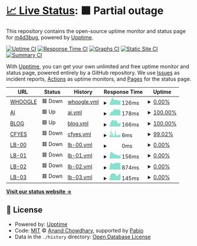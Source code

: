# [📈 Live Status](https://status.madebug.net): <!--live status--> **🟧 Partial outage**

This repository contains the open-source uptime monitor and status page for [m4d3bug](https://blog.madebug.net), powered by [Upptime](https://github.com/upptime/upptime).

[![Uptime CI](https://github.com/m4d3bug/status/workflows/Uptime%20CI/badge.svg)](https://github.com/m4d3bug/status/actions?query=workflow%3A%22Uptime+CI%22)
[![Response Time CI](https://github.com/m4d3bug/status/workflows/Response%20Time%20CI/badge.svg)](https://github.com/m4d3bug/status/actions?query=workflow%3A%22Response+Time+CI%22)
[![Graphs CI](https://github.com/m4d3bug/status/workflows/Graphs%20CI/badge.svg)](https://github.com/m4d3bug/status/actions?query=workflow%3A%22Graphs+CI%22)
[![Static Site CI](https://github.com/m4d3bug/status/workflows/Static%20Site%20CI/badge.svg)](https://github.com/m4d3bug/status/actions?query=workflow%3A%22Static+Site+CI%22)
[![Summary CI](https://github.com/m4d3bug/status/workflows/Summary%20CI/badge.svg)](https://github.com/m4d3bug/status/actions?query=workflow%3A%22Summary+CI%22)

With [Upptime](https://upptime.js.org), you can get your own unlimited and free uptime monitor and status page, powered entirely by a GitHub repository. We use [Issues](https://github.com/m4d3bug/status/issues) as incident reports, [Actions](https://github.com/m4d3bug/status/actions) as uptime monitors, and [Pages](https://status.madebug.net) for the status page.

<!--start: status pages-->
<!-- This summary is generated by Upptime (https://github.com/upptime/upptime) -->
<!-- Do not edit this manually, your changes will be overwritten -->
<!-- prettier-ignore -->
| URL | Status | History | Response Time | Uptime |
| --- | ------ | ------- | ------------- | ------ |
| <img alt="" src="https://icons.duckduckgo.com/ip3/whoogle.madebug.net.ico" height="13"> [WHOOGLE](https://whoogle.madebug.net) | 🟥 Down | [whoogle.yml](https://github.com/m4d3bug/status/commits/HEAD/history/whoogle.yml) | <details><summary><img alt="Response time graph" src="./graphs/whoogle/response-time-week.png" height="20"> 126ms</summary><br><a href="https://status.madebug.net/history/whoogle"><img alt="Response time 471" src="https://img.shields.io/endpoint?url=https%3A%2F%2Fraw.githubusercontent.com%2Fm4d3bug%2Fstatus%2FHEAD%2Fapi%2Fwhoogle%2Fresponse-time.json"></a><br><a href="https://status.madebug.net/history/whoogle"><img alt="24-hour response time 70" src="https://img.shields.io/endpoint?url=https%3A%2F%2Fraw.githubusercontent.com%2Fm4d3bug%2Fstatus%2FHEAD%2Fapi%2Fwhoogle%2Fresponse-time-day.json"></a><br><a href="https://status.madebug.net/history/whoogle"><img alt="7-day response time 126" src="https://img.shields.io/endpoint?url=https%3A%2F%2Fraw.githubusercontent.com%2Fm4d3bug%2Fstatus%2FHEAD%2Fapi%2Fwhoogle%2Fresponse-time-week.json"></a><br><a href="https://status.madebug.net/history/whoogle"><img alt="30-day response time 133" src="https://img.shields.io/endpoint?url=https%3A%2F%2Fraw.githubusercontent.com%2Fm4d3bug%2Fstatus%2FHEAD%2Fapi%2Fwhoogle%2Fresponse-time-month.json"></a><br><a href="https://status.madebug.net/history/whoogle"><img alt="1-year response time 471" src="https://img.shields.io/endpoint?url=https%3A%2F%2Fraw.githubusercontent.com%2Fm4d3bug%2Fstatus%2FHEAD%2Fapi%2Fwhoogle%2Fresponse-time-year.json"></a></details> | <details><summary><a href="https://status.madebug.net/history/whoogle">0.00%</a></summary><a href="https://status.madebug.net/history/whoogle"><img alt="All-time uptime 69.84%" src="https://img.shields.io/endpoint?url=https%3A%2F%2Fraw.githubusercontent.com%2Fm4d3bug%2Fstatus%2FHEAD%2Fapi%2Fwhoogle%2Fuptime.json"></a><br><a href="https://status.madebug.net/history/whoogle"><img alt="24-hour uptime 0.00%" src="https://img.shields.io/endpoint?url=https%3A%2F%2Fraw.githubusercontent.com%2Fm4d3bug%2Fstatus%2FHEAD%2Fapi%2Fwhoogle%2Fuptime-day.json"></a><br><a href="https://status.madebug.net/history/whoogle"><img alt="7-day uptime 0.00%" src="https://img.shields.io/endpoint?url=https%3A%2F%2Fraw.githubusercontent.com%2Fm4d3bug%2Fstatus%2FHEAD%2Fapi%2Fwhoogle%2Fuptime-week.json"></a><br><a href="https://status.madebug.net/history/whoogle"><img alt="30-day uptime 1.38%" src="https://img.shields.io/endpoint?url=https%3A%2F%2Fraw.githubusercontent.com%2Fm4d3bug%2Fstatus%2FHEAD%2Fapi%2Fwhoogle%2Fuptime-month.json"></a><br><a href="https://status.madebug.net/history/whoogle"><img alt="1-year uptime 69.84%" src="https://img.shields.io/endpoint?url=https%3A%2F%2Fraw.githubusercontent.com%2Fm4d3bug%2Fstatus%2FHEAD%2Fapi%2Fwhoogle%2Fuptime-year.json"></a></details>
| <img alt="" src="https://icons.duckduckgo.com/ip3/ai.madebug.net.ico" height="13"> [AI](https://ai.madebug.net) | 🟩 Up | [ai.yml](https://github.com/m4d3bug/status/commits/HEAD/history/ai.yml) | <details><summary><img alt="Response time graph" src="./graphs/ai/response-time-week.png" height="20"> 178ms</summary><br><a href="https://status.madebug.net/history/ai"><img alt="Response time 147" src="https://img.shields.io/endpoint?url=https%3A%2F%2Fraw.githubusercontent.com%2Fm4d3bug%2Fstatus%2FHEAD%2Fapi%2Fai%2Fresponse-time.json"></a><br><a href="https://status.madebug.net/history/ai"><img alt="24-hour response time 149" src="https://img.shields.io/endpoint?url=https%3A%2F%2Fraw.githubusercontent.com%2Fm4d3bug%2Fstatus%2FHEAD%2Fapi%2Fai%2Fresponse-time-day.json"></a><br><a href="https://status.madebug.net/history/ai"><img alt="7-day response time 178" src="https://img.shields.io/endpoint?url=https%3A%2F%2Fraw.githubusercontent.com%2Fm4d3bug%2Fstatus%2FHEAD%2Fapi%2Fai%2Fresponse-time-week.json"></a><br><a href="https://status.madebug.net/history/ai"><img alt="30-day response time 143" src="https://img.shields.io/endpoint?url=https%3A%2F%2Fraw.githubusercontent.com%2Fm4d3bug%2Fstatus%2FHEAD%2Fapi%2Fai%2Fresponse-time-month.json"></a><br><a href="https://status.madebug.net/history/ai"><img alt="1-year response time 147" src="https://img.shields.io/endpoint?url=https%3A%2F%2Fraw.githubusercontent.com%2Fm4d3bug%2Fstatus%2FHEAD%2Fapi%2Fai%2Fresponse-time-year.json"></a></details> | <details><summary><a href="https://status.madebug.net/history/ai">100.00%</a></summary><a href="https://status.madebug.net/history/ai"><img alt="All-time uptime 100.00%" src="https://img.shields.io/endpoint?url=https%3A%2F%2Fraw.githubusercontent.com%2Fm4d3bug%2Fstatus%2FHEAD%2Fapi%2Fai%2Fuptime.json"></a><br><a href="https://status.madebug.net/history/ai"><img alt="24-hour uptime 100.00%" src="https://img.shields.io/endpoint?url=https%3A%2F%2Fraw.githubusercontent.com%2Fm4d3bug%2Fstatus%2FHEAD%2Fapi%2Fai%2Fuptime-day.json"></a><br><a href="https://status.madebug.net/history/ai"><img alt="7-day uptime 100.00%" src="https://img.shields.io/endpoint?url=https%3A%2F%2Fraw.githubusercontent.com%2Fm4d3bug%2Fstatus%2FHEAD%2Fapi%2Fai%2Fuptime-week.json"></a><br><a href="https://status.madebug.net/history/ai"><img alt="30-day uptime 100.00%" src="https://img.shields.io/endpoint?url=https%3A%2F%2Fraw.githubusercontent.com%2Fm4d3bug%2Fstatus%2FHEAD%2Fapi%2Fai%2Fuptime-month.json"></a><br><a href="https://status.madebug.net/history/ai"><img alt="1-year uptime 100.00%" src="https://img.shields.io/endpoint?url=https%3A%2F%2Fraw.githubusercontent.com%2Fm4d3bug%2Fstatus%2FHEAD%2Fapi%2Fai%2Fuptime-year.json"></a></details>
| <img alt="" src="https://icons.duckduckgo.com/ip3/blog.madebug.net.ico" height="13"> [BLOG](https://blog.madebug.net) | 🟩 Up | [blog.yml](https://github.com/m4d3bug/status/commits/HEAD/history/blog.yml) | <details><summary><img alt="Response time graph" src="./graphs/blog/response-time-week.png" height="20"> 166ms</summary><br><a href="https://status.madebug.net/history/blog"><img alt="Response time 144" src="https://img.shields.io/endpoint?url=https%3A%2F%2Fraw.githubusercontent.com%2Fm4d3bug%2Fstatus%2FHEAD%2Fapi%2Fblog%2Fresponse-time.json"></a><br><a href="https://status.madebug.net/history/blog"><img alt="24-hour response time 146" src="https://img.shields.io/endpoint?url=https%3A%2F%2Fraw.githubusercontent.com%2Fm4d3bug%2Fstatus%2FHEAD%2Fapi%2Fblog%2Fresponse-time-day.json"></a><br><a href="https://status.madebug.net/history/blog"><img alt="7-day response time 166" src="https://img.shields.io/endpoint?url=https%3A%2F%2Fraw.githubusercontent.com%2Fm4d3bug%2Fstatus%2FHEAD%2Fapi%2Fblog%2Fresponse-time-week.json"></a><br><a href="https://status.madebug.net/history/blog"><img alt="30-day response time 150" src="https://img.shields.io/endpoint?url=https%3A%2F%2Fraw.githubusercontent.com%2Fm4d3bug%2Fstatus%2FHEAD%2Fapi%2Fblog%2Fresponse-time-month.json"></a><br><a href="https://status.madebug.net/history/blog"><img alt="1-year response time 144" src="https://img.shields.io/endpoint?url=https%3A%2F%2Fraw.githubusercontent.com%2Fm4d3bug%2Fstatus%2FHEAD%2Fapi%2Fblog%2Fresponse-time-year.json"></a></details> | <details><summary><a href="https://status.madebug.net/history/blog">100.00%</a></summary><a href="https://status.madebug.net/history/blog"><img alt="All-time uptime 100.00%" src="https://img.shields.io/endpoint?url=https%3A%2F%2Fraw.githubusercontent.com%2Fm4d3bug%2Fstatus%2FHEAD%2Fapi%2Fblog%2Fuptime.json"></a><br><a href="https://status.madebug.net/history/blog"><img alt="24-hour uptime 100.00%" src="https://img.shields.io/endpoint?url=https%3A%2F%2Fraw.githubusercontent.com%2Fm4d3bug%2Fstatus%2FHEAD%2Fapi%2Fblog%2Fuptime-day.json"></a><br><a href="https://status.madebug.net/history/blog"><img alt="7-day uptime 100.00%" src="https://img.shields.io/endpoint?url=https%3A%2F%2Fraw.githubusercontent.com%2Fm4d3bug%2Fstatus%2FHEAD%2Fapi%2Fblog%2Fuptime-week.json"></a><br><a href="https://status.madebug.net/history/blog"><img alt="30-day uptime 100.00%" src="https://img.shields.io/endpoint?url=https%3A%2F%2Fraw.githubusercontent.com%2Fm4d3bug%2Fstatus%2FHEAD%2Fapi%2Fblog%2Fuptime-month.json"></a><br><a href="https://status.madebug.net/history/blog"><img alt="1-year uptime 100.00%" src="https://img.shields.io/endpoint?url=https%3A%2F%2Fraw.githubusercontent.com%2Fm4d3bug%2Fstatus%2FHEAD%2Fapi%2Fblog%2Fuptime-year.json"></a></details>
| <img alt="" src="https://icons.duckduckgo.com/ip3/null.ico" height="13"> [CFYES](cfyes.m4d3bug.com) | 🟥 Down | [cfyes.yml](https://github.com/m4d3bug/status/commits/HEAD/history/cfyes.yml) | <details><summary><img alt="Response time graph" src="./graphs/cfyes/response-time-week.png" height="20"> 6ms</summary><br><a href="https://status.madebug.net/history/cfyes"><img alt="Response time 7" src="https://img.shields.io/endpoint?url=https%3A%2F%2Fraw.githubusercontent.com%2Fm4d3bug%2Fstatus%2FHEAD%2Fapi%2Fcfyes%2Fresponse-time.json"></a><br><a href="https://status.madebug.net/history/cfyes"><img alt="24-hour response time 3" src="https://img.shields.io/endpoint?url=https%3A%2F%2Fraw.githubusercontent.com%2Fm4d3bug%2Fstatus%2FHEAD%2Fapi%2Fcfyes%2Fresponse-time-day.json"></a><br><a href="https://status.madebug.net/history/cfyes"><img alt="7-day response time 6" src="https://img.shields.io/endpoint?url=https%3A%2F%2Fraw.githubusercontent.com%2Fm4d3bug%2Fstatus%2FHEAD%2Fapi%2Fcfyes%2Fresponse-time-week.json"></a><br><a href="https://status.madebug.net/history/cfyes"><img alt="30-day response time 5" src="https://img.shields.io/endpoint?url=https%3A%2F%2Fraw.githubusercontent.com%2Fm4d3bug%2Fstatus%2FHEAD%2Fapi%2Fcfyes%2Fresponse-time-month.json"></a><br><a href="https://status.madebug.net/history/cfyes"><img alt="1-year response time 7" src="https://img.shields.io/endpoint?url=https%3A%2F%2Fraw.githubusercontent.com%2Fm4d3bug%2Fstatus%2FHEAD%2Fapi%2Fcfyes%2Fresponse-time-year.json"></a></details> | <details><summary><a href="https://status.madebug.net/history/cfyes">99.02%</a></summary><a href="https://status.madebug.net/history/cfyes"><img alt="All-time uptime 99.90%" src="https://img.shields.io/endpoint?url=https%3A%2F%2Fraw.githubusercontent.com%2Fm4d3bug%2Fstatus%2FHEAD%2Fapi%2Fcfyes%2Fuptime.json"></a><br><a href="https://status.madebug.net/history/cfyes"><img alt="24-hour uptime 98.17%" src="https://img.shields.io/endpoint?url=https%3A%2F%2Fraw.githubusercontent.com%2Fm4d3bug%2Fstatus%2FHEAD%2Fapi%2Fcfyes%2Fuptime-day.json"></a><br><a href="https://status.madebug.net/history/cfyes"><img alt="7-day uptime 99.02%" src="https://img.shields.io/endpoint?url=https%3A%2F%2Fraw.githubusercontent.com%2Fm4d3bug%2Fstatus%2FHEAD%2Fapi%2Fcfyes%2Fuptime-week.json"></a><br><a href="https://status.madebug.net/history/cfyes"><img alt="30-day uptime 99.29%" src="https://img.shields.io/endpoint?url=https%3A%2F%2Fraw.githubusercontent.com%2Fm4d3bug%2Fstatus%2FHEAD%2Fapi%2Fcfyes%2Fuptime-month.json"></a><br><a href="https://status.madebug.net/history/cfyes"><img alt="1-year uptime 99.90%" src="https://img.shields.io/endpoint?url=https%3A%2F%2Fraw.githubusercontent.com%2Fm4d3bug%2Fstatus%2FHEAD%2Fapi%2Fcfyes%2Fuptime-year.json"></a></details>
| <img alt="" src="https://icons.duckduckgo.com/ip3/lb-00.m4d3bug.com.ico" height="13"> [LB-00](https://lb-00.m4d3bug.com/check) | 🟥 Down | [lb-00.yml](https://github.com/m4d3bug/status/commits/HEAD/history/lb-00.yml) | <details><summary><img alt="Response time graph" src="./graphs/lb-00/response-time-week.png" height="20"> 0ms</summary><br><a href="https://status.madebug.net/history/lb-00"><img alt="Response time 576" src="https://img.shields.io/endpoint?url=https%3A%2F%2Fraw.githubusercontent.com%2Fm4d3bug%2Fstatus%2FHEAD%2Fapi%2Flb-00%2Fresponse-time.json"></a><br><a href="https://status.madebug.net/history/lb-00"><img alt="24-hour response time 0" src="https://img.shields.io/endpoint?url=https%3A%2F%2Fraw.githubusercontent.com%2Fm4d3bug%2Fstatus%2FHEAD%2Fapi%2Flb-00%2Fresponse-time-day.json"></a><br><a href="https://status.madebug.net/history/lb-00"><img alt="7-day response time 0" src="https://img.shields.io/endpoint?url=https%3A%2F%2Fraw.githubusercontent.com%2Fm4d3bug%2Fstatus%2FHEAD%2Fapi%2Flb-00%2Fresponse-time-week.json"></a><br><a href="https://status.madebug.net/history/lb-00"><img alt="30-day response time 0" src="https://img.shields.io/endpoint?url=https%3A%2F%2Fraw.githubusercontent.com%2Fm4d3bug%2Fstatus%2FHEAD%2Fapi%2Flb-00%2Fresponse-time-month.json"></a><br><a href="https://status.madebug.net/history/lb-00"><img alt="1-year response time 576" src="https://img.shields.io/endpoint?url=https%3A%2F%2Fraw.githubusercontent.com%2Fm4d3bug%2Fstatus%2FHEAD%2Fapi%2Flb-00%2Fresponse-time-year.json"></a></details> | <details><summary><a href="https://status.madebug.net/history/lb-00">0.00%</a></summary><a href="https://status.madebug.net/history/lb-00"><img alt="All-time uptime 87.93%" src="https://img.shields.io/endpoint?url=https%3A%2F%2Fraw.githubusercontent.com%2Fm4d3bug%2Fstatus%2FHEAD%2Fapi%2Flb-00%2Fuptime.json"></a><br><a href="https://status.madebug.net/history/lb-00"><img alt="24-hour uptime 0.00%" src="https://img.shields.io/endpoint?url=https%3A%2F%2Fraw.githubusercontent.com%2Fm4d3bug%2Fstatus%2FHEAD%2Fapi%2Flb-00%2Fuptime-day.json"></a><br><a href="https://status.madebug.net/history/lb-00"><img alt="7-day uptime 0.00%" src="https://img.shields.io/endpoint?url=https%3A%2F%2Fraw.githubusercontent.com%2Fm4d3bug%2Fstatus%2FHEAD%2Fapi%2Flb-00%2Fuptime-week.json"></a><br><a href="https://status.madebug.net/history/lb-00"><img alt="30-day uptime 1.38%" src="https://img.shields.io/endpoint?url=https%3A%2F%2Fraw.githubusercontent.com%2Fm4d3bug%2Fstatus%2FHEAD%2Fapi%2Flb-00%2Fuptime-month.json"></a><br><a href="https://status.madebug.net/history/lb-00"><img alt="1-year uptime 87.93%" src="https://img.shields.io/endpoint?url=https%3A%2F%2Fraw.githubusercontent.com%2Fm4d3bug%2Fstatus%2FHEAD%2Fapi%2Flb-00%2Fuptime-year.json"></a></details>
| <img alt="" src="https://icons.duckduckgo.com/ip3/lb-01.m4d3bug.com.ico" height="13"> [LB-01](https://lb-01.m4d3bug.com/check) | 🟥 Down | [lb-01.yml](https://github.com/m4d3bug/status/commits/HEAD/history/lb-01.yml) | <details><summary><img alt="Response time graph" src="./graphs/lb-01/response-time-week.png" height="20"> 156ms</summary><br><a href="https://status.madebug.net/history/lb-01"><img alt="Response time 565" src="https://img.shields.io/endpoint?url=https%3A%2F%2Fraw.githubusercontent.com%2Fm4d3bug%2Fstatus%2FHEAD%2Fapi%2Flb-01%2Fresponse-time.json"></a><br><a href="https://status.madebug.net/history/lb-01"><img alt="24-hour response time 265" src="https://img.shields.io/endpoint?url=https%3A%2F%2Fraw.githubusercontent.com%2Fm4d3bug%2Fstatus%2FHEAD%2Fapi%2Flb-01%2Fresponse-time-day.json"></a><br><a href="https://status.madebug.net/history/lb-01"><img alt="7-day response time 156" src="https://img.shields.io/endpoint?url=https%3A%2F%2Fraw.githubusercontent.com%2Fm4d3bug%2Fstatus%2FHEAD%2Fapi%2Flb-01%2Fresponse-time-week.json"></a><br><a href="https://status.madebug.net/history/lb-01"><img alt="30-day response time 313" src="https://img.shields.io/endpoint?url=https%3A%2F%2Fraw.githubusercontent.com%2Fm4d3bug%2Fstatus%2FHEAD%2Fapi%2Flb-01%2Fresponse-time-month.json"></a><br><a href="https://status.madebug.net/history/lb-01"><img alt="1-year response time 565" src="https://img.shields.io/endpoint?url=https%3A%2F%2Fraw.githubusercontent.com%2Fm4d3bug%2Fstatus%2FHEAD%2Fapi%2Flb-01%2Fresponse-time-year.json"></a></details> | <details><summary><a href="https://status.madebug.net/history/lb-01">0.00%</a></summary><a href="https://status.madebug.net/history/lb-01"><img alt="All-time uptime 45.42%" src="https://img.shields.io/endpoint?url=https%3A%2F%2Fraw.githubusercontent.com%2Fm4d3bug%2Fstatus%2FHEAD%2Fapi%2Flb-01%2Fuptime.json"></a><br><a href="https://status.madebug.net/history/lb-01"><img alt="24-hour uptime 0.00%" src="https://img.shields.io/endpoint?url=https%3A%2F%2Fraw.githubusercontent.com%2Fm4d3bug%2Fstatus%2FHEAD%2Fapi%2Flb-01%2Fuptime-day.json"></a><br><a href="https://status.madebug.net/history/lb-01"><img alt="7-day uptime 0.00%" src="https://img.shields.io/endpoint?url=https%3A%2F%2Fraw.githubusercontent.com%2Fm4d3bug%2Fstatus%2FHEAD%2Fapi%2Flb-01%2Fuptime-week.json"></a><br><a href="https://status.madebug.net/history/lb-01"><img alt="30-day uptime 1.38%" src="https://img.shields.io/endpoint?url=https%3A%2F%2Fraw.githubusercontent.com%2Fm4d3bug%2Fstatus%2FHEAD%2Fapi%2Flb-01%2Fuptime-month.json"></a><br><a href="https://status.madebug.net/history/lb-01"><img alt="1-year uptime 45.42%" src="https://img.shields.io/endpoint?url=https%3A%2F%2Fraw.githubusercontent.com%2Fm4d3bug%2Fstatus%2FHEAD%2Fapi%2Flb-01%2Fuptime-year.json"></a></details>
| <img alt="" src="https://icons.duckduckgo.com/ip3/lb-02.m4d3bug.com.ico" height="13"> [LB-02](https://lb-02.m4d3bug.com/check) | 🟥 Down | [lb-02.yml](https://github.com/m4d3bug/status/commits/HEAD/history/lb-02.yml) | <details><summary><img alt="Response time graph" src="./graphs/lb-02/response-time-week.png" height="20"> 874ms</summary><br><a href="https://status.madebug.net/history/lb-02"><img alt="Response time 478" src="https://img.shields.io/endpoint?url=https%3A%2F%2Fraw.githubusercontent.com%2Fm4d3bug%2Fstatus%2FHEAD%2Fapi%2Flb-02%2Fresponse-time.json"></a><br><a href="https://status.madebug.net/history/lb-02"><img alt="24-hour response time 944" src="https://img.shields.io/endpoint?url=https%3A%2F%2Fraw.githubusercontent.com%2Fm4d3bug%2Fstatus%2FHEAD%2Fapi%2Flb-02%2Fresponse-time-day.json"></a><br><a href="https://status.madebug.net/history/lb-02"><img alt="7-day response time 874" src="https://img.shields.io/endpoint?url=https%3A%2F%2Fraw.githubusercontent.com%2Fm4d3bug%2Fstatus%2FHEAD%2Fapi%2Flb-02%2Fresponse-time-week.json"></a><br><a href="https://status.madebug.net/history/lb-02"><img alt="30-day response time 559" src="https://img.shields.io/endpoint?url=https%3A%2F%2Fraw.githubusercontent.com%2Fm4d3bug%2Fstatus%2FHEAD%2Fapi%2Flb-02%2Fresponse-time-month.json"></a><br><a href="https://status.madebug.net/history/lb-02"><img alt="1-year response time 478" src="https://img.shields.io/endpoint?url=https%3A%2F%2Fraw.githubusercontent.com%2Fm4d3bug%2Fstatus%2FHEAD%2Fapi%2Flb-02%2Fresponse-time-year.json"></a></details> | <details><summary><a href="https://status.madebug.net/history/lb-02">0.00%</a></summary><a href="https://status.madebug.net/history/lb-02"><img alt="All-time uptime 55.37%" src="https://img.shields.io/endpoint?url=https%3A%2F%2Fraw.githubusercontent.com%2Fm4d3bug%2Fstatus%2FHEAD%2Fapi%2Flb-02%2Fuptime.json"></a><br><a href="https://status.madebug.net/history/lb-02"><img alt="24-hour uptime 0.00%" src="https://img.shields.io/endpoint?url=https%3A%2F%2Fraw.githubusercontent.com%2Fm4d3bug%2Fstatus%2FHEAD%2Fapi%2Flb-02%2Fuptime-day.json"></a><br><a href="https://status.madebug.net/history/lb-02"><img alt="7-day uptime 0.00%" src="https://img.shields.io/endpoint?url=https%3A%2F%2Fraw.githubusercontent.com%2Fm4d3bug%2Fstatus%2FHEAD%2Fapi%2Flb-02%2Fuptime-week.json"></a><br><a href="https://status.madebug.net/history/lb-02"><img alt="30-day uptime 1.38%" src="https://img.shields.io/endpoint?url=https%3A%2F%2Fraw.githubusercontent.com%2Fm4d3bug%2Fstatus%2FHEAD%2Fapi%2Flb-02%2Fuptime-month.json"></a><br><a href="https://status.madebug.net/history/lb-02"><img alt="1-year uptime 55.37%" src="https://img.shields.io/endpoint?url=https%3A%2F%2Fraw.githubusercontent.com%2Fm4d3bug%2Fstatus%2FHEAD%2Fapi%2Flb-02%2Fuptime-year.json"></a></details>
| <img alt="" src="https://icons.duckduckgo.com/ip3/lb-03.m4d3bug.com.ico" height="13"> [LB-03](https://lb-03.m4d3bug.com/check) | 🟥 Down | [lb-03.yml](https://github.com/m4d3bug/status/commits/HEAD/history/lb-03.yml) | <details><summary><img alt="Response time graph" src="./graphs/lb-03/response-time-week.png" height="20"> 145ms</summary><br><a href="https://status.madebug.net/history/lb-03"><img alt="Response time 191" src="https://img.shields.io/endpoint?url=https%3A%2F%2Fraw.githubusercontent.com%2Fm4d3bug%2Fstatus%2FHEAD%2Fapi%2Flb-03%2Fresponse-time.json"></a><br><a href="https://status.madebug.net/history/lb-03"><img alt="24-hour response time 154" src="https://img.shields.io/endpoint?url=https%3A%2F%2Fraw.githubusercontent.com%2Fm4d3bug%2Fstatus%2FHEAD%2Fapi%2Flb-03%2Fresponse-time-day.json"></a><br><a href="https://status.madebug.net/history/lb-03"><img alt="7-day response time 145" src="https://img.shields.io/endpoint?url=https%3A%2F%2Fraw.githubusercontent.com%2Fm4d3bug%2Fstatus%2FHEAD%2Fapi%2Flb-03%2Fresponse-time-week.json"></a><br><a href="https://status.madebug.net/history/lb-03"><img alt="30-day response time 137" src="https://img.shields.io/endpoint?url=https%3A%2F%2Fraw.githubusercontent.com%2Fm4d3bug%2Fstatus%2FHEAD%2Fapi%2Flb-03%2Fresponse-time-month.json"></a><br><a href="https://status.madebug.net/history/lb-03"><img alt="1-year response time 191" src="https://img.shields.io/endpoint?url=https%3A%2F%2Fraw.githubusercontent.com%2Fm4d3bug%2Fstatus%2FHEAD%2Fapi%2Flb-03%2Fresponse-time-year.json"></a></details> | <details><summary><a href="https://status.madebug.net/history/lb-03">0.00%</a></summary><a href="https://status.madebug.net/history/lb-03"><img alt="All-time uptime 72.84%" src="https://img.shields.io/endpoint?url=https%3A%2F%2Fraw.githubusercontent.com%2Fm4d3bug%2Fstatus%2FHEAD%2Fapi%2Flb-03%2Fuptime.json"></a><br><a href="https://status.madebug.net/history/lb-03"><img alt="24-hour uptime 0.00%" src="https://img.shields.io/endpoint?url=https%3A%2F%2Fraw.githubusercontent.com%2Fm4d3bug%2Fstatus%2FHEAD%2Fapi%2Flb-03%2Fuptime-day.json"></a><br><a href="https://status.madebug.net/history/lb-03"><img alt="7-day uptime 0.00%" src="https://img.shields.io/endpoint?url=https%3A%2F%2Fraw.githubusercontent.com%2Fm4d3bug%2Fstatus%2FHEAD%2Fapi%2Flb-03%2Fuptime-week.json"></a><br><a href="https://status.madebug.net/history/lb-03"><img alt="30-day uptime 1.38%" src="https://img.shields.io/endpoint?url=https%3A%2F%2Fraw.githubusercontent.com%2Fm4d3bug%2Fstatus%2FHEAD%2Fapi%2Flb-03%2Fuptime-month.json"></a><br><a href="https://status.madebug.net/history/lb-03"><img alt="1-year uptime 72.84%" src="https://img.shields.io/endpoint?url=https%3A%2F%2Fraw.githubusercontent.com%2Fm4d3bug%2Fstatus%2FHEAD%2Fapi%2Flb-03%2Fuptime-year.json"></a></details>

<!--end: status pages-->

[**Visit our status website →**](https://status.madebug.net)

## 📄 License

- Powered by: [Upptime](https://github.com/upptime/upptime)
- Code: [MIT](./LICENSE) © [Anand Chowdhary](https://anandchowdhary.com), supported by [Pabio](https://pabio.com)
- Data in the `./history` directory: [Open Database License](https://opendatacommons.org/licenses/odbl/1-0/)
